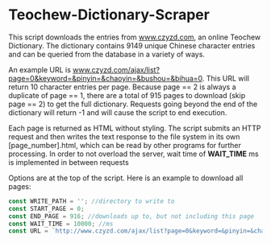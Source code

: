 # Teochew-Dictionary-Scraper

This script downloads the entries from www.czyzd.com, an online Teochew Dictionary. The dictionary contains 9149 unique Chinese character entries and can be queried from the database in a variety of ways. 

An example URL is www.czyzd.com/ajax/list?page=0&keyword=&pinyin=&chaoyin=&bushou=&bihua=0. This URL will return 10 character entries per page. Because page == 2 is always a duplicate of page == 1, there are a total of 915 pages to download (skip page == 2) to get the full dictionary. Requests going beyond the end of the dictionary will return -1 and will cause the script to end execution.

Each page is returned as HTML without styling. The script submits an HTTP request and then writes the text response to the file system in its own [page_number].html, which can be read by other programs for further processing. In order to not overload the server, wait time of **WAIT_TIME** ms is implemented in between requests

Options are at the top of the script. Here is an example to download all pages:

```javascript
const WRITE_PATH = ''; //directory to write to
const START_PAGE = 0;
const END_PAGE = 916; //downloads up to, but not including this page
const WAIT_TIME = 10000; //ms
const URL = `http://www.czyzd.com/ajax/list?page=0&keyword=&pinyin=&chaoyin=&bushou=&bihua=0`;
```
